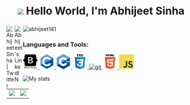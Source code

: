 <h1 align="center"><img src="https://emojis.slackmojis.com/emojis/images/1531849430/4246/blob-sunglasses.gif?1531849430" width="30"/> Hello World, I'm Abhijeet Sinha</h1>
<h3 align="center"></h3>

<a href="https://twitter.com/Abhijee64915105">
  <img align="left" alt="Abhijeet Sinha | Twitter" width="22px" src="https://raw.githubusercontent.com/peterthehan/peterthehan/master/assets/twitter.svg" />
</a>
<a href="https://www.linkedin.com/in/abhijeet-sinha-17438b1b1/">
  <img align="left" alt="Abhijeet's LinkedIN" width="22px" src="https://raw.githubusercontent.com/peterthehan/peterthehan/master/assets/linkedin.svg" />
</a>

<p align="left"> <img src="https://komarev.com/ghpvc/?username=abhijeet141&label=Profile%20views&color=0e75b6&style=flat" alt="abhijeet141" /> </p>

<h3 align="left">Languages and Tools:</h3>
<p align="left"></a> <a href="https://getbootstrap.com" target="_blank"> <img src="https://raw.githubusercontent.com/devicons/devicon/master/icons/bootstrap/bootstrap-plain-wordmark.svg" alt="bootstrap" width="40" height="40"/> </a> <a href="https://www.cprogramming.com/" target="_blank"> <img src="https://raw.githubusercontent.com/devicons/devicon/master/icons/c/c-original.svg" alt="c" width="40" height="40"/> </a> <a href="https://www.w3schools.com/cpp/" target="_blank"> <img src="https://raw.githubusercontent.com/devicons/devicon/master/icons/cplusplus/cplusplus-original.svg" alt="cplusplus" width="40" height="40"/> </a> <a href="https://www.w3schools.com/css/" target="_blank"> <img src="https://raw.githubusercontent.com/devicons/devicon/master/icons/css3/css3-original-wordmark.svg" alt="css3" width="40" height="40"/> </a> <a href="https://git-scm.com/" target="_blank"> <img src="https://www.vectorlogo.zone/logos/git-scm/git-scm-icon.svg" alt="git" width="40" height="40"/> </a> <a href="https://www.w3.org/html/" target="_blank"> <img src="https://raw.githubusercontent.com/devicons/devicon/master/icons/html5/html5-original-wordmark.svg" alt="html5" width="40" height="40"/> </a> <a href="https://developer.mozilla.org/en-US/docs/Web/JavaScript" target="_blank"> <img src="https://raw.githubusercontent.com/devicons/devicon/master/icons/javascript/javascript-original.svg" alt="javascript" width="40" height="40"/> </a> </p>


![My stats](https://github-readme-stats.vercel.app/api?username=abhijeet141&show_icons=true&include_all_commits=true&theme=radical)

<table><tr><td><img src="https://github-readme-stats.vercel.app/api/top-langs/?username=abhijeet141&layout=compact&theme=radical"/></td><td><img src="https://github-readme-streak-stats.herokuapp.com/?user=abhijeet141&theme=radical"/></td></tr></table>





